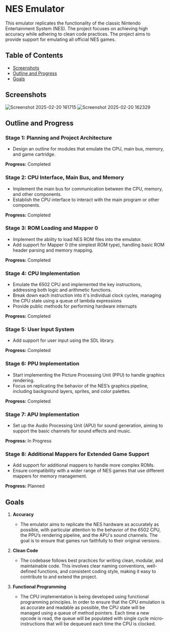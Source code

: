 # NES Emulator

This emulator replicates the functionality of the classic Nintendo Entertainment System (NES). The project focuses on achieving high accuracy while adhering to clean code practices. The project aims to provide support for emulating all official NES games.

## Table of Contents
- [Screenshots](#screenshots)
- [Outline and Progress](#outline-and-progress)
- [Goals](#goals)

## Screenshots

![Screenshot 2025-02-20 161715](https://github.com/user-attachments/assets/61942b6f-8f9f-4308-88f4-a37aff9ff5b9)
![Screenshot 2025-02-20 162329](https://github.com/user-attachments/assets/8476395a-06e1-433b-83c9-587697cf5aee)

## Outline and Progress

### Stage 1: Planning and Project Architecture
- Design an outline for modules that emulate the CPU, main bus, memory, and game cartridge.

**Progress:** Completed

### Stage 2: CPU Interface, Main Bus, and Memory
- Implement the main bus for communication between the CPU, memory, and other components.
- Establish the CPU interface to interact with the main program or other components.

**Progress:** Completed

### Stage 3: ROM Loading and Mapper 0
- Implement the ability to load NES ROM files into the emulator.
- Add support for Mapper 0 (the simplest ROM type), handling basic ROM header parsing and memory mapping.

**Progress:** Completed

### Stage 4: CPU Implementation
- Emulate the 6502 CPU and implemented the key instructions, addressing both logic and arithmetic functions.
- Break down each instruction into it's individual clock cycles, managing the CPU state using a queue of lambda expressions
- Provide public methods for performing hardware interrupts
  
**Progress:** Completed

### Stage 5: User Input System
- Add support for user input using the SDL library.

**Progress:** Completed

### Stage 6: PPU Implementation
- Start implementing the Picture Processing Unit (PPU) to handle graphics rendering.
- Focus on replicating the behavior of the NES’s graphics pipeline, including background layers, sprites, and color palettes.

**Progress:** Completed

### Stage 7: APU Implementation
- Set up the Audio Processing Unit (APU) for sound generation, aiming to support the basic channels for sound effects and music.

**Progress:** In Progress

### Stage 8: Additional Mappers for Extended Game Support
- Add support for additional mappers to handle more complex ROMs.
- Ensure compatibility with a wider range of NES games that use different mappers for memory management.

**Progress:** Planned

## Goals

1. **Accuracy**
   - The emulator aims to replicate the NES hardware as accurately as possible, with particular attention to the behavior of the 6502 CPU, the PPU’s rendering pipeline, and the APU's sound channels. The goal is to ensure that games run faithfully to their original versions.

2. **Clean Code**
   - The codebase follows best practices for writing clean, modular, and maintainable code. This involves clear naming conventions, well-defined functions, and consistent coding style, making it easy to contribute to and extend the project.

3. **Functional Programming**
   - The CPU implementation is being developed using functional programming principles. In order to ensure that the CPU emulation is as accurate and readable as possible, the CPU state will be managed using a queue of method pointers. Each time a new opcode is read, the queue will be populated with single cycle micro-instructions that will be dequeued each time the CPU is clocked.
